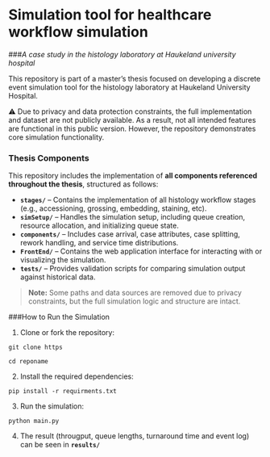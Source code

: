 # Simulation tool for healthcare workflow simulation
###_A case study in the histology laboratory at Haukeland university hospital_

This repository is part of a master’s thesis focused on developing a discrete event simulation tool for the histology laboratory at Haukeland University Hospital.

⚠️ Due to privacy and data protection constraints, the full implementation and dataset are not publicly available. As a result, not all intended features are functional in this public version. However, the repository demonstrates core simulation functionality.

### Thesis Components

This repository includes the implementation of **all components referenced throughout the thesis**, structured as follows:

- **`stages/`** – Contains the implementation of all histology workflow stages (e.g., accessioning, grossing, embedding, staining, etc).
- **`simSetup/`** – Handles the simulation setup, including queue creation, resource allocation, and initializing queue state.
- **`components/`** – Includes case arrival, case attributes, case splitting, rework handling, and service time distributions.
- **`FrontEnd/`** – Contains the web application interface for interacting with or visualizing the simulation.
- **`tests/`** – Provides validation scripts for comparing simulation output against historical data.

> **Note:** Some paths and data sources are removed due to privacy constraints, but the full simulation logic and structure are intact.



###How to Run the Simulation

1. Clone or fork the repository:

`git clone https 
`

`
cd reponame
`

2. Install the required dependencies:

`
pip install -r requirments.txt
`

3. Run the simulation:

`python main.py`

4. The result (througput, queue lengths, turnaround time and event log) can be seen in **`results/`**